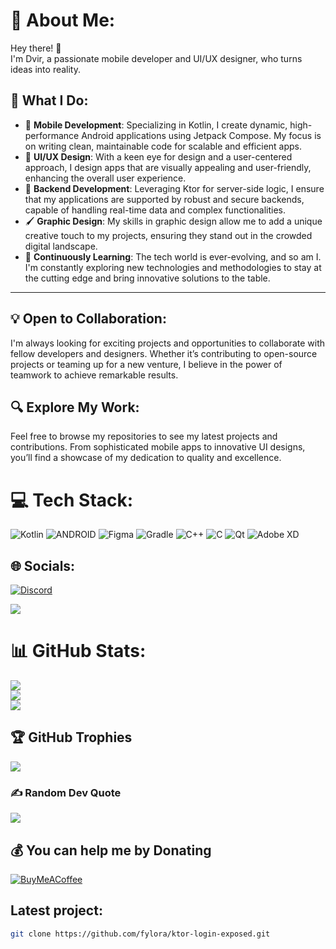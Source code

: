 # 💫 About Me:

Hey there! 👋  
I'm Dvir, a passionate mobile developer and UI/UX designer, who turns ideas into reality.

## 🚀 What I Do:

- 📱 **Mobile Development**: Specializing in Kotlin, I create dynamic, high-performance Android applications using Jetpack Compose. My focus is on writing clean, maintainable code for scalable and efficient apps.
- 🎨 **UI/UX Design**: With a keen eye for design and a user-centered approach, I design apps that are visually appealing and user-friendly, enhancing the overall user experience.
- 💾 **Backend Development**: Leveraging Ktor for server-side logic, I ensure that my applications are supported by robust and secure backends, capable of handling real-time data and complex functionalities.
- 🖌️ **Graphic Design**: My skills in graphic design allow me to add a unique creative touch to my projects, ensuring they stand out in the crowded digital landscape.
- 🌱 **Continuously Learning**: The tech world is ever-evolving, and so am I. I'm constantly exploring new technologies and methodologies to stay at the cutting edge and bring innovative solutions to the table.

---

## 💡 Open to Collaboration:

I'm always looking for exciting projects and opportunities to collaborate with fellow developers and designers. Whether it’s contributing to open-source projects or teaming up for a new venture, I believe in the power of teamwork to achieve remarkable results.

## 🔍 Explore My Work:

Feel free to browse my repositories to see my latest projects and contributions. From sophisticated mobile apps to innovative UI designs, you’ll find a showcase of my dedication to quality and excellence.

# 💻 Tech Stack:
![Kotlin](https://img.shields.io/badge/kotlin-%230095D5.svg?style=for-the-badge&logo=kotlin&logoColor=white) ![ANDROID](https://img.shields.io/badge/android-%2320232a.svg?style=for-the-badge&logo=android&logoColor=%a4c639) ![Figma](https://img.shields.io/badge/figma-%23F24E1E.svg?style=for-the-badge&logo=figma&logoColor=white) ![Gradle](https://img.shields.io/badge/Gradle-02303A.svg?style=for-the-badge&logo=Gradle&logoColor=white) ![C++](https://img.shields.io/badge/c++-%2300599C.svg?style=for-the-badge&logo=c%2B%2B&logoColor=white) ![C](https://img.shields.io/badge/c-%2300599C.svg?style=for-the-badge&logo=c&logoColor=white) ![Qt](https://img.shields.io/badge/Qt-%23217346.svg?style=for-the-badge&logo=Qt&logoColor=white) ![Adobe XD](https://img.shields.io/badge/Adobe%20XD-470137?style=for-the-badge&logo=Adobe%20XD&logoColor=#FF61F6)

## 🌐 Socials:
[![Discord](https://img.shields.io/badge/Discord-%237289DA.svg?logo=discord&logoColor=white)](https://discord.gg/https://discord.gg/HMXtmRfQQw) 

[![](https://visitcount.itsvg.in/api?id=fylora&icon=0&color=0)](https://visitcount.itsvg.in)

# 📊 GitHub Stats:
![](https://github-readme-stats.vercel.app/api?username=fylora&theme=dark&hide_border=false&include_all_commits=false&count_private=false)<br/>
![](https://github-readme-streak-stats.herokuapp.com/?user=fylora&theme=dark&hide_border=false)<br/>
![](https://github-readme-stats.vercel.app/api/top-langs/?username=fylora&theme=dark&hide_border=false&include_all_commits=true&count_private=false&layout=compact)

## 🏆 GitHub Trophies
![](https://github-profile-trophy.vercel.app/?username=fylora&theme=radical&no-frame=false&no-bg=true&margin-w=4)

### ✍️ Random Dev Quote
![](https://quotes-github-readme.vercel.app/api?type=horizontal&theme=radical)

## 💰 You can help me by Donating
[![BuyMeACoffee](https://img.shields.io/badge/Buy%20Me%20a%20Coffee-ffdd00?style=for-the-badge&logo=buy-me-a-coffee&logoColor=black)](https://buymeacoffee.com/bidbidapps) 

## Latest project:
```bash
git clone https://github.com/fylora/ktor-login-exposed.git
``` 
